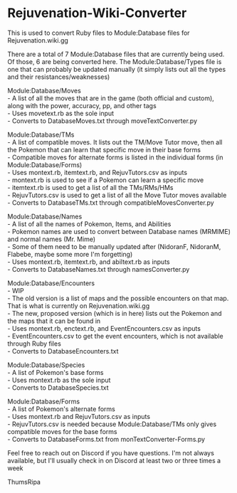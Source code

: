 # Rejuvenation-Wiki-Converter
 
This is used to convert Ruby files to Module:Database files for Rejuvenation.wiki.gg

There are a total of 7 Module:Database files that are currently being used. Of those, 6 are being converted here. The Module:Database/Types file is one that can probably be updated manually (it simply lists out all the types and their resistances/weaknesses)

Module:Database/Moves<br />
    - A list of all the moves that are in the game (both official and custom), along with the power, accuracy, pp, and other tags<br />
    - Uses movetext.rb as the sole input<br />
    - Converts to DatabaseMoves.txt through moveTextConverter.py

Module:Database/TMs<br />
    - A list of compatible moves. It lists out the TM/Move Tutor move, then all the Pokemon that can learn that specific move in their base forms<br />
    - Compatible moves for alternate forms is listed in the individual forms (in Module:Database/Forms)<br />
    - Uses montext.rb, itemtext.rb, and RejuvTutors.csv as inputs<br />
    - montext.rb is used to see if a Pokemon can learn a specific move<br />
    - itemtext.rb is used to get a list of all the TMs/RMs/HMs<br />
    - RejuvTutors.csv is used to get a list of all the Move Tutor moves available<br />
    - Converts to DatabaseTMs.txt through compatibleMovesConverter.py

Module:Database/Names<br />
    - A list of all the names of Pokemon, Items, and Abilities<br />
    - Pokemon names are used to convert between Database names (MRMIME) and normal names (Mr. Mime)<br />
    - Some of them need to be manually updated after (NidoranF, NidoranM, Flabebe, maybe some more I'm forgetting)<br />
    - Uses montext.rb, itemtext.rb, and abiltext.rb as inputs<br />
    - Converts to DatabaseNames.txt through namesConverter.py

Module:Database/Encounters<br />
    - WIP<br />
    - The old version is a list of maps and the possible encounters on that map. That is what is currently on Rejuvenation.wiki.gg<br />
    - The new, proposed version (which is in here) lists out the Pokemon and the maps that it can be found in<br />
    - Uses montext.rb, enctext.rb, and EventEncounters.csv as inputs<br />
    - EventEncounters.csv to get the event encounters, which is not available through Ruby files<br />
    - Converts to DatabaseEncounters.txt

Module:Database/Species<br />
    - A list of Pokemon's base forms<br />
    - Uses montext.rb as the sole input<br />
    - Converts to DatabaseSpecies.txt

Module:Database/Forms<br />
    - A list of Pokemon's alternate forms<br />
    - Uses montext.rb and RejuvTutors.csv as inputs<br />
    - RejuvTutors.csv is needed because Module:Database/TMs only gives compatible moves for the base forms<br />
    - Converts to DatabaseForms.txt from monTextConverter-Forms.py

Feel free to reach out on Discord if you have questions. I'm not always available, but I'll usually check in on Discord at least two or three times a week

ThumsRipa